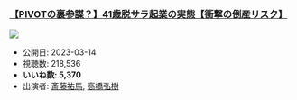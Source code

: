 ### [【PIVOTの裏参謀？】41歳脱サラ起業の実態【衝撃の倒産リスク】](https://www.youtube.com/watch?v=xzIWAYdSjs8)
[![](https://img.youtube.com/vi/xzIWAYdSjs8/sddefault.jpg)](https://www.youtube.com/watch?v=xzIWAYdSjs8)
-   公開日: 2023-03-14
-   視聴数: 218,536
-   **いいね数: 5,370**
-   出演者: [斎藤祐馬](/rehacq_fan/people/斎藤祐馬 "wikilink"), [高橋弘樹](/rehacq_fan/people/高橋弘樹 "wikilink")
